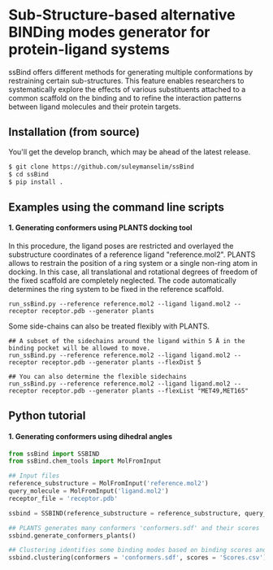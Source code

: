 # Sub-Structure-based alternative BINDing modes generator for protein-ligand systems


ssBind offers different methods for generating multiple conformations by restraining certain sub-structures. This feature enables researchers to systematically explore the effects of various substituents attached to a common scaffold on the binding and to refine the interaction patterns between ligand molecules and their protein targets.


## Installation (from source)
You'll get the develop branch, which may be ahead of the latest release.
```bash
$ git clone https://github.com/suleymanselim/ssBind
$ cd ssBind
$ pip install .
```

## Examples using the command line scripts

#### 1. Generating conformers using PLANTS docking tool
In this procedure, the ligand poses are restricted and overlayed the substructure coordinates of a reference ligand "reference.mol2". 
PLANTS allows to restrain the position of a ring system or a single non-ring atom in docking. In this case, all translational and rotational degrees of freedom of the fixed scaffold are completely neglected. The code automatically determines the ring system to be fixed in the reference scaffold.

```console
run_ssBind.py --reference reference.mol2 --ligand ligand.mol2 --receptor receptor.pdb --generator plants 

```
Some side-chains can also be treated flexibly with PLANTS.
```console
## A subset of the sidechains around the ligand within 5 Å in the binding pocket will be allowed to move.
run_ssBind.py --reference reference.mol2 --ligand ligand.mol2 --receptor receptor.pdb --generator plants --flexDist 5

## You can also determine the flexible sidechains
run_ssBind.py --reference reference.mol2 --ligand ligand.mol2 --receptor receptor.pdb --generator plants --flexList "MET49,MET165"

```


## Python tutorial

#### 1. Generating conformers using dihedral angles

```python
from ssBind import SSBIND
from ssBind.chem_tools import MolFromInput

## Input files
reference_substructure = MolFromInput('reference.mol2')
query_molecule = MolFromInput('ligand.mol2')
receptor_file = 'receptor.pdb'

ssbind = SSBIND(reference_substructure = reference_substructure, query_molecule =query_molecule, receptor_file = receptor_file)

## PLANTS generates many conformers 'conformers.sdf' and their scores 'Scores.csv'
ssbind.generate_conformers_plants()

## Clustering identifies some binding modes based on binding scores and PCA.
ssbind.clustering(conformers = 'conformers.sdf', scores = 'Scores.csv')
```


